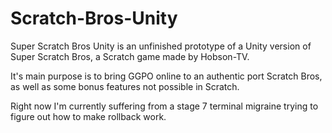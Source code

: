 # Scratch-Bros-Unity

Super Scratch Bros Unity is an unfinished prototype of a Unity version of Super Scratch Bros, a Scratch game made by Hobson-TV.

It's main purpose is to bring GGPO online to an authentic port Scratch Bros, as well as some bonus features not possible in Scratch.

Right now I'm currently suffering from a stage 7 terminal migraine trying to figure out how to make rollback work.
